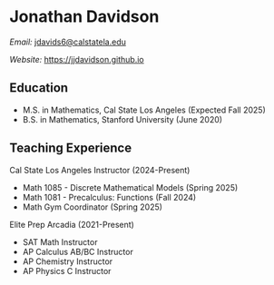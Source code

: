 # Jonathan Davidson

*Email:* jdavids6@calstatela.edu

*Website:* https://jjdavidson.github.io

## Education

- M.S. in Mathematics, Cal State Los Angeles (Expected Fall 2025)
- B.S. in Mathematics, Stanford University (June 2020)

## Teaching Experience

Cal State Los Angeles Instructor (2024-Present)
- Math 1085 - Discrete Mathematical Models (Spring 2025)
- Math 1081 - Precalculus: Functions (Fall 2024)
- Math Gym Coordinator (Spring 2025)

Elite Prep Arcadia (2021-Present)
- SAT Math Instructor
- AP Calculus AB/BC Instructor
- AP Chemistry Instructor
- AP Physics C Instructor
